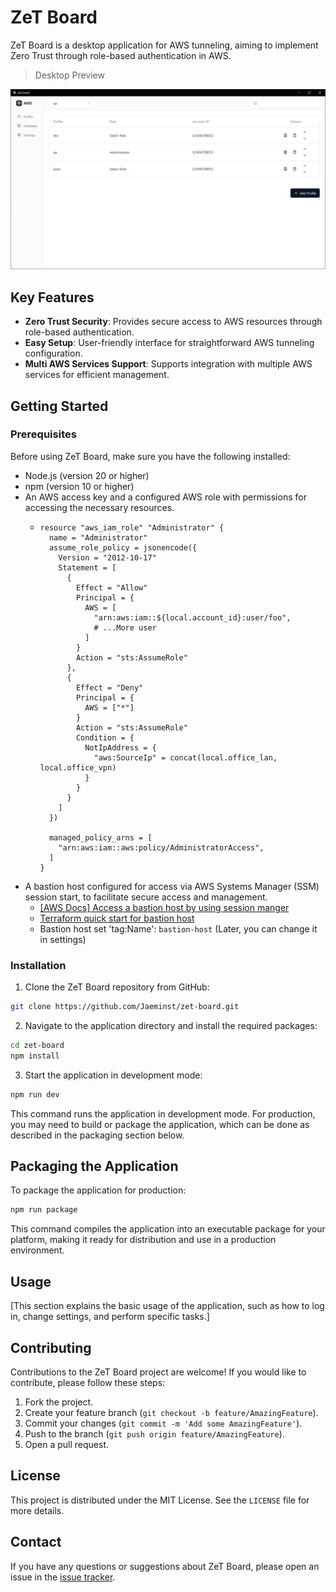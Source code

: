 # ZeT Board

ZeT Board is a desktop application for AWS tunneling, aiming to implement Zero Trust through role-based authentication in AWS.

> Desktop Preview

![ZeT Board Screenshot](screenshot.png)


## Key Features

- **Zero Trust Security**: Provides secure access to AWS resources through role-based authentication.
- **Easy Setup**: User-friendly interface for straightforward AWS tunneling configuration.
- **Multi AWS Services Support**: Supports integration with multiple AWS services for efficient management.

## Getting Started

### Prerequisites

Before using ZeT Board, make sure you have the following installed:

- Node.js (version 20 or higher)
- npm (version 10 or higher)
- An AWS access key and a configured AWS role with permissions for accessing the necessary resources.
  - ```hcl
    resource "aws_iam_role" "Administrator" {
      name = "Administrator"
      assume_role_policy = jsonencode({
        Version = "2012-10-17"
        Statement = [
          {
            Effect = "Allow"
            Principal = {
              AWS = [
                "arn:aws:iam::${local.account_id}:user/foo",
                # ...More user
              ]
            }
            Action = "sts:AssumeRole"
          },
          {
            Effect = "Deny"
            Principal = {
              AWS = ["*"]
            }
            Action = "sts:AssumeRole"
            Condition = {
              NotIpAddress = {
                "aws:SourceIp" = concat(local.office_lan, local.office_vpn)
              }
            }
          }
        ]
      })
    
      managed_policy_arns = [
        "arn:aws:iam::aws:policy/AdministratorAccess",
      ]
    }
    ```
- A bastion host configured for access via AWS Systems Manager (SSM) session start, to facilitate secure access and management.
  - [[AWS Docs] Access a bastion host by using session manger](https://docs.aws.amazon.com/prescriptive-guidance/latest/patterns/access-a-bastion-host-by-using-session-manager-and-amazon-ec2-instance-connect.html)
  - [Terraform quick start for bastion host](https://github.com/Flaconi/terraform-aws-bastion-ssm-iam)
  - Bastion host set 'tag:Name': `bastion-host` (Later, you can change it in settings)


### Installation

1. Clone the ZeT Board repository from GitHub:

```bash
git clone https://github.com/Jaeminst/zet-board.git
```

2. Navigate to the application directory and install the required packages:

```bash
cd zet-board
npm install
```

3. Start the application in development mode:

```bash
npm run dev
```

This command runs the application in development mode. For production, you may need to build or package the application, which can be done as described in the packaging section below.

## Packaging the Application

To package the application for production:

```bash
npm run package
```

This command compiles the application into an executable package for your platform, making it ready for distribution and use in a production environment.

## Usage

[This section explains the basic usage of the application, such as how to log in, change settings, and perform specific tasks.]

## Contributing

Contributions to the ZeT Board project are welcome! If you would like to contribute, please follow these steps:

1. Fork the project.
2. Create your feature branch (`git checkout -b feature/AmazingFeature`).
3. Commit your changes (`git commit -m 'Add some AmazingFeature'`).
4. Push to the branch (`git push origin feature/AmazingFeature`).
5. Open a pull request.

## License

This project is distributed under the MIT License. See the `LICENSE` file for more details.

## Contact

If you have any questions or suggestions about ZeT Board, please open an issue in the [issue tracker](https://github.com/Jaeminst/zet-board/issues).
